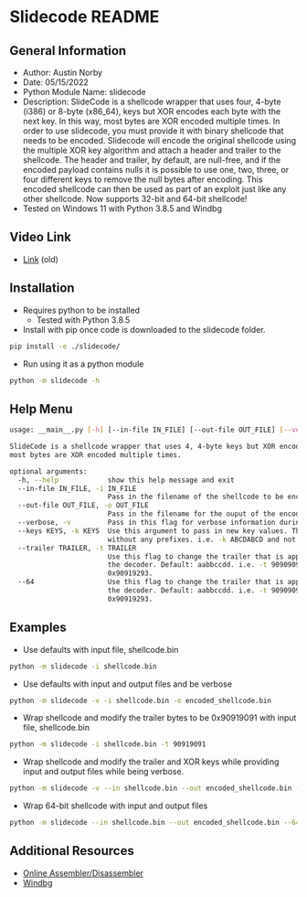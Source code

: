 # Slidecode README

## General Information
- Author: Austin Norby
- Date: 05/15/2022
- Python Module Name: slidecode
- Description: SlideCode is a shellcode wrapper that uses four, 4-byte (i386) or 8-byte (x86_64), keys but XOR encodes each byte with the next key. In this way, most bytes are XOR encoded multiple times. In order to use slidecode, you must provide it with binary shellcode that needs to be encoded. Slidecode will encode the original shellcode using the multiple XOR key algorithm and attach a header and trailer to the shellcode. The header and trailer, by default, are null-free, and if the encoded payload contains nulls it is possible to use one, two, three, or four different keys to remove the null bytes after encoding. This encoded shellcode can then be used as part of an exploit just like any other shellcode. Now supports 32-bit and 64-bit shellcode!
- Tested on Windows 11 with Python 3.8.5 and Windbg

## Video Link
- [Link](https://youtu.be/TqMWnprlpXo) (old)

## Installation
- Requires python to be installed
  - Tested with Python 3.8.5
- Install with pip once code is downloaded to the slidecode folder.
```sh
pip install -e ./slidecode/
```
- Run using it as a python module
```sh
python -m slidecode -h
```

## Help Menu
```sh
usage: __main__.py [-h] [--in-file IN_FILE] [--out-file OUT_FILE] [--verbose] [--keys KEYS] [--trailer TRAILER]

SlideCode is a shellcode wrapper that uses 4, 4-byte keys but XOR encodes each byte with the next key. In this way,
most bytes are XOR encoded multiple times.

optional arguments:
  -h, --help            show this help message and exit
  --in-file IN_FILE, -i IN_FILE
                        Pass in the filename of the shellcode to be encoded.
  --out-file OUT_FILE, -o OUT_FILE
                        Pass in the filename for the ouput of the encoded shellcode. Default: shellcode_output.bin
  --verbose, -v         Pass in this flag for verbose information during shellcode encoding.
  --keys KEYS, -k KEYS  Use this argument to pass in new key values. These key values should be in hexadecimal format
                        without any prefixes. i.e. -k ABCDABCD and not -k \xAB\xCD\xAB\xCD and also not -k 0xABCDABCD. Defaults: 12233445, 9944aa72, bccddeef, aaaaaaaa
  --trailer TRAILER, -t TRAILER
                        Use this flag to change the trailer that is appended to the encoded shellcode that is used by
                        the decoder. Default: aabbccdd. i.e. -t 90909090 and not -t \x90\x90\x90\x90 and also not -t
                        0x90919293.
  --64                  Use this flag to change the trailer that is appended to the encoded shellcode that is used by
                        the decoder. Default: aabbccdd. i.e. -t 90909090 and not -t \x90\x90\x90\x90 and also not -t
                        0x90919293.
```

## Examples

- Use defaults with input file, shellcode.bin
```sh
python -m slidecode -i shellcode.bin
```

- Use defaults with input and output files and be verbose
```sh
python -m slidecode -v -i shellcode.bin -o encoded_shellcode.bin
```

- Wrap shellcode and modify the trailer bytes to be 0x90919091 with input file, shellcode.bin
```sh
python -m slidecode -i shellcode.bin -t 90919091
```

- Wrap shellcode and modify the trailer and XOR keys while providing input and output files while being verbose.
```sh
python -m slidecode -v --in shellcode.bin --out encoded_shellcode.bin -k aaaaaaaa,ffffffff,12121212,79797979 -t cccccccc
```

- Wrap 64-bit shellcode with input and output files
```sh
python -m slidecode --in shellcode.bin --out encoded_shellcode.bin --64
```

## Additional Resources
- [Online Assembler/Disassembler](https://defuse.ca/online-x86-assembler.htm)
- [Windbg](https://docs.microsoft.com/en-us/windows-hardware/drivers/debugger/getting-started-with-windows-debugging)

